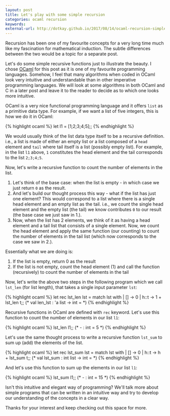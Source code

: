 ```yaml
---
layout: post
title: Let's play with some simple recursion
categories: ocaml recursion
keywords:
external-url: http://dotkay.github.io/2017/08/14/ocaml-recursion-simple/
---
```


Recursion has been one of my favourite concepts for a very long time much like my fascination for mathematical induction. The subtle differences between the two would be a topic for a separate post. 

Let's do some simple recursive functions just to illustrate the beauty. I chose [OCaml] for this post as it is one of my favourite programming languages. Somehow, I feel that many algorithms when coded in OCaml look very intuitive and understandable than in other imperative programming languages. We will look at some algorithms in both OCaml and C in a later post and leave it to the reader to decide as to which one looks more intuitive.

OCaml is a very nice functional programming language and it offers `list` as a primitive data type. For example, if we want a list of five integers, this is how we do it in OCaml:

{% highlight ocaml %}
let l1 = [1;2;3;4;5];;
{% endhighlight %}

We would usually think of the list data type itself to be a recursive definition. i.e., a list is made of either an empty list or a list composed of a `head` element and `tail` where tail itself is a list (possibly empty list). For example, in the list `l1` above, `1` constitutes the head element and the tail corresponds to the list `2;3;4;5`.

Now, let's write a recursive function to count the number of elements in the list.

1. Let's think of the base case: when the list is empty - in which case we just return `0` as the result.
2. And let's build our thought process this way - what if the list has just one element? This would correspond to a list where there is a single head element and an empty list as the tail. i.e., we count the single head element and the empty list (the tail) we know contributes `0` to our result (the base case we just saw in 1.).
3. Now, when the list has 2 elements, we think of it as having a head element and a tail list that consists of a single element. Now, we count the head element and apply the same function (our counting) to count the number of elements in the tail list (which now corresponds to the case we saw in 2.).

Essentially what we are doing is:

1. If the list is empty, return 0 as the result
2. If the list is not empty, count the head element (1) and call the function (recursively) to count the number of elements in the tail

Now, let's write the above two steps in the following program which we call `lst_len` (for list length), that takes a single input parameter `lst`:

{% highlight ocaml %}
let rec lst_len lst = 
  match lst with
  | [] -> 0
  | h::t -> 1 + lst_len t;;
(* val len_lst : 'a list -> int = <fun> *)
{% endhighlight %}

Recursive functions in OCaml are defined with `rec` keyword. Let's use this function to count the number of elements in our list `l1`:

{% highlight ocaml %}
lst_len l1;;
(* - : int = 5 *)
{% endhighlight %}

Let's use the same thought process to write a recursive function `lst_sum` to sum up (add) the elements of the list.

{% highlight ocaml %}
let rec lst_sum lst = 
  match lst with
  | [] -> 0
  | h::t -> h + lst_sum t;;
(* val lst_sum : int list -> int = <fun> *)
{% endhighlight %}

And let's use this function to sum up the elements in our list `l1`:

{% highlight ocaml %}
lst_sum l1;;
(* - : int = 15 *)
{% endhighlight %}

Isn't this intuitive and elegant way of programming? We'll talk more about simple programs that can be written in an intuitive way and try to develop our understanding of the concepts in a clear way.

Thanks for your interest and keep checking out this space for more.


[OCaml]: http://www.ocaml.org 